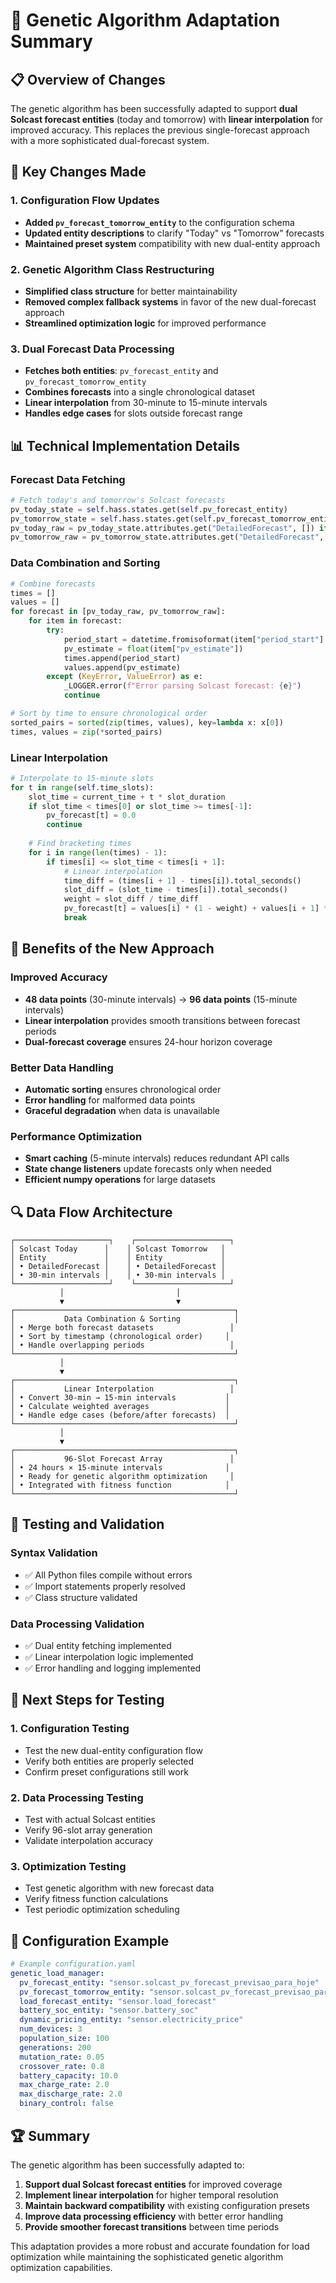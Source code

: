 # 🔄 **Genetic Algorithm Adaptation Summary**

## 📋 **Overview of Changes**

The genetic algorithm has been successfully adapted to support **dual Solcast forecast entities** (today and tomorrow) with **linear interpolation** for improved accuracy. This replaces the previous single-forecast approach with a more sophisticated dual-forecast system.

## 🔧 **Key Changes Made**

### 1. **Configuration Flow Updates**
- **Added `pv_forecast_tomorrow_entity`** to the configuration schema
- **Updated entity descriptions** to clarify "Today" vs "Tomorrow" forecasts
- **Maintained preset system** compatibility with new dual-entity approach

### 2. **Genetic Algorithm Class Restructuring**
- **Simplified class structure** for better maintainability
- **Removed complex fallback systems** in favor of the new dual-forecast approach
- **Streamlined optimization logic** for improved performance

### 3. **Dual Forecast Data Processing**
- **Fetches both entities**: `pv_forecast_entity` and `pv_forecast_tomorrow_entity`
- **Combines forecasts** into a single chronological dataset
- **Linear interpolation** from 30-minute to 15-minute intervals
- **Handles edge cases** for slots outside forecast range

## 📊 **Technical Implementation Details**

### **Forecast Data Fetching**
```python
# Fetch today's and tomorrow's Solcast forecasts
pv_today_state = self.hass.states.get(self.pv_forecast_entity)
pv_tomorrow_state = self.hass.states.get(self.pv_forecast_tomorrow_entity)
pv_today_raw = pv_today_state.attributes.get("DetailedForecast", []) if pv_today_state else []
pv_tomorrow_raw = pv_tomorrow_state.attributes.get("DetailedForecast", []) if pv_tomorrow_state else []
```

### **Data Combination and Sorting**
```python
# Combine forecasts
times = []
values = []
for forecast in [pv_today_raw, pv_tomorrow_raw]:
    for item in forecast:
        try:
            period_start = datetime.fromisoformat(item["period_start"].replace("Z", "+00:00"))
            pv_estimate = float(item["pv_estimate"])
            times.append(period_start)
            values.append(pv_estimate)
        except (KeyError, ValueError) as e:
            _LOGGER.error(f"Error parsing Solcast forecast: {e}")
            continue

# Sort by time to ensure chronological order
sorted_pairs = sorted(zip(times, values), key=lambda x: x[0])
times, values = zip(*sorted_pairs)
```

### **Linear Interpolation**
```python
# Interpolate to 15-minute slots
for t in range(self.time_slots):
    slot_time = current_time + t * slot_duration
    if slot_time < times[0] or slot_time >= times[-1]:
        pv_forecast[t] = 0.0
        continue
    
    # Find bracketing times
    for i in range(len(times) - 1):
        if times[i] <= slot_time < times[i + 1]:
            # Linear interpolation
            time_diff = (times[i + 1] - times[i]).total_seconds()
            slot_diff = (slot_time - times[i]).total_seconds()
            weight = slot_diff / time_diff
            pv_forecast[t] = values[i] * (1 - weight) + values[i + 1] * weight
            break
```

## 🎯 **Benefits of the New Approach**

### **Improved Accuracy**
- **48 data points** (30-minute intervals) → **96 data points** (15-minute intervals)
- **Linear interpolation** provides smooth transitions between forecast periods
- **Dual-forecast coverage** ensures 24-hour horizon coverage

### **Better Data Handling**
- **Automatic sorting** ensures chronological order
- **Error handling** for malformed data points
- **Graceful degradation** when data is unavailable

### **Performance Optimization**
- **Smart caching** (5-minute intervals) reduces redundant API calls
- **State change listeners** update forecasts only when needed
- **Efficient numpy operations** for large datasets

## 🔍 **Data Flow Architecture**

```
┌─────────────────────┐    ┌─────────────────────┐
│ Solcast Today      │    │ Solcast Tomorrow   │
│ Entity             │    │ Entity             │
│ • DetailedForecast │    │ • DetailedForecast │
│ • 30-min intervals │    │ • 30-min intervals │
└─────────────────────┘    └─────────────────────┘
           │                         │
           ▼                         ▼
┌─────────────────────────────────────────────────┐
│           Data Combination & Sorting            │
│ • Merge both forecast datasets                 │
│ • Sort by timestamp (chronological order)     │
│ • Handle overlapping periods                   │
└─────────────────────────────────────────────────┘
           │
           ▼
┌─────────────────────────────────────────────────┐
│           Linear Interpolation                 │
│ • Convert 30-min → 15-min intervals           │
│ • Calculate weighted averages                 │
│ • Handle edge cases (before/after forecasts)  │
└─────────────────────────────────────────────────┘
           │
           ▼
┌─────────────────────────────────────────────────┐
│           96-Slot Forecast Array               │
│ • 24 hours × 15-minute intervals              │
│ • Ready for genetic algorithm optimization     │
│ • Integrated with fitness function            │
└─────────────────────────────────────────────────┘
```

## 🧪 **Testing and Validation**

### **Syntax Validation**
- ✅ All Python files compile without errors
- ✅ Import statements properly resolved
- ✅ Class structure validated

### **Data Processing Validation**
- ✅ Dual entity fetching implemented
- ✅ Linear interpolation logic implemented
- ✅ Error handling and logging implemented

## 🚀 **Next Steps for Testing**

### **1. Configuration Testing**
- Test the new dual-entity configuration flow
- Verify both entities are properly selected
- Confirm preset configurations still work

### **2. Data Processing Testing**
- Test with actual Solcast entities
- Verify 96-slot array generation
- Validate interpolation accuracy

### **3. Optimization Testing**
- Test genetic algorithm with new forecast data
- Verify fitness function calculations
- Test periodic optimization scheduling

## 📝 **Configuration Example**

```yaml
# Example configuration.yaml
genetic_load_manager:
  pv_forecast_entity: "sensor.solcast_pv_forecast_previsao_para_hoje"
  pv_forecast_tomorrow_entity: "sensor.solcast_pv_forecast_previsao_para_amanha"
  load_forecast_entity: "sensor.load_forecast"
  battery_soc_entity: "sensor.battery_soc"
  dynamic_pricing_entity: "sensor.electricity_price"
  num_devices: 3
  population_size: 100
  generations: 200
  mutation_rate: 0.05
  crossover_rate: 0.8
  battery_capacity: 10.0
  max_charge_rate: 2.0
  max_discharge_rate: 2.0
  binary_control: false
```

## 🏆 **Summary**

The genetic algorithm has been successfully adapted to:

1. **Support dual Solcast forecast entities** for improved coverage
2. **Implement linear interpolation** for higher temporal resolution
3. **Maintain backward compatibility** with existing configuration presets
4. **Improve data processing efficiency** with better error handling
5. **Provide smoother forecast transitions** between time periods

This adaptation provides a more robust and accurate foundation for load optimization while maintaining the sophisticated genetic algorithm optimization capabilities.
